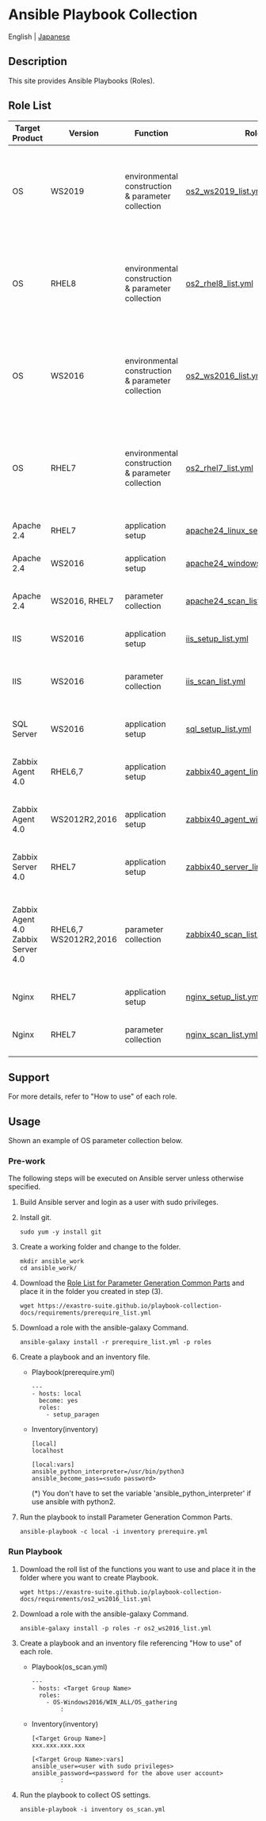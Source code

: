 # Ansible Playbook Collection

English | [Japanese](README.ja.md)

## Description

This site provides Ansible Playbooks (Roles).  

## Role List

| Target Product | Version | Function | Role List | Summary | How to use | Remarks |
|---- |---- |---- |---- |---- |---- |---- |
| OS  | WS2019 | environmental construction & parameter collection | [os2_ws2019_list.yml](https://exastro-suite.github.io/playbook-collection-docs/requirements/os2_ws2019_list.yml) |This role provides functions to build the OS environment and change settings and collect OS settings and create a reusable parameter file.|[Readme](https://github.com/exastro-playbook-collection/OS-Windows2019/blob/master/README.md) | |
| OS  | RHEL8  | environmental construction & parameter collection | [os2_rhel8_list.yml](https://exastro-suite.github.io/playbook-collection-docs/requirements/os2_rhel8_list.yml)   |This role provides functions to build the OS environment and change settings and collect OS settings and create a reusable parameter file.|[Readme](https://github.com/exastro-playbook-collection/OS-RHEL8/blob/master/README.md) | |
| OS  | WS2016 | environmental construction & parameter collection | [os2_ws2016_list.yml](https://exastro-suite.github.io/playbook-collection-docs/requirements/os2_ws2016_list.yml) |This role provides functions to build the OS environment and change settings and collect OS settings and create a reusable parameter file.|[Readme](https://github.com/exastro-playbook-collection/OS-Windows2016/blob/master/README.md) | |
| OS  | RHEL7  | environmental construction & parameter collection | [os2_rhel7_list.yml](https://exastro-suite.github.io/playbook-collection-docs/requirements/os2_rhel7_list.yml)   |This role provides functions to build the OS environment and change settings and collect OS settings and create a reusable parameter file.|[Readme](https://github.com/exastro-playbook-collection/OS-RHEL7/blob/master/README.md) | |
| Apache 2.4 | RHEL7 | application setup | [apache24_linux_setup_list.yml](https://exastro-suite.github.io/playbook-collection-docs/requirements/apache24_linux_setup_list.yml) |Install and configure Apache 2.4 on RHEL. |[Readme](https://github.com/exastro-playbook-collection/Apache_install)| |
| Apache 2.4 | WS2016| application setup | [apache24_windows_setup_list.yml](https://exastro-suite.github.io/playbook-collection-docs/requirements/apache24_windows_setup_list.yml) |Install and configure Apache 2.4 on WS2016. |[Readme](https://github.com/exastro-playbook-collection/Apache24_WIN_install)| |
| Apache 2.4 | WS2016, RHEL7 | parameter collection | [apache24_scan_list.yml](https://exastro-suite.github.io/playbook-collection-docs/requirements/apache24_scan_list.yml) |Collect Apache 2.4 settings and create a reusable parameter file.|[Readme](https://github.com/exastro-playbook-collection/Apache24_extracting_linux) | |
| IIS | WS2016 | application setup | [iis_setup_list.yml](https://exastro-suite.github.io/playbook-collection-docs/requirements/iis_setup_list.yml) |Install and configure IIS on WS2016.|[Readme](https://github.com/exastro-playbook-collection/IIS_Install)| |
| IIS | WS2016 | parameter collection | [iis_scan_list.yml](https://exastro-suite.github.io/playbook-collection-docs/requirements/iis_scan_list.yml) |Collect IIS settings and create a reusable parameter file on WS2016.|[Readme](https://github.com/exastro-playbook-collection/IIS_WS2016_extracting)| |
| SQL Server | WS2016 | application setup | [sql_setup_list.yml](https://exastro-suite.github.io/playbook-collection-docs/requirements/sql_setup_list.yml) |Check and prepare an environment, and Install SQL Server.|[Readme](https://github.com/exastro-playbook-collection/SqlServer_preinstall)| |
| Zabbix Agent 4.0 | RHEL6,7 | application setup | [zabbix40_agent_linux_setup_list.yml](https://exastro-suite.github.io/playbook-collection-docs/requirements/zabbix40_agent_linux_setup_list.yml) |Install and configure Zabbix Agent 4.0 on RHEL6 or 7.|[Readme](https://github.com/exastro-playbook-collection/Zabbix40-Agent_install)| |
| Zabbix Agent 4.0 | WS2012R2,2016 | application setup | [zabbix40_agent_windows_setup_list.yml](https://exastro-suite.github.io/playbook-collection-docs/requirements/zabbix40_agent_windows_setup_list.yml) |Install and configure Zabbix Agent 4.0 on WS2012R2 or 2016)|[Readme](https://github.com/exastro-playbook-collection/Zabbix40-Agent_WIN_install)| |
| Zabbix Server 4.0 | RHEL7 | application setup | [zabbix40_server_linux_setup_list.yml](https://exastro-suite.github.io/playbook-collection-docs/requirements/zabbix40_server_linux_setup_list.yml) |Install and configure Zabbix Server 4.0 on RHEL7|[Readme](https://github.com/exastro-playbook-collection/Zabbix40-Server_install)| |
| Zabbix Agent 4.0  Zabbix Server 4.0 | RHEL6,7  WS2012R2,2016 | parameter collection | [zabbix40_scan_list.yml](https://exastro-suite.github.io/playbook-collection-docs/requirements/zabbix40_scan_list.yml) |Collect Zabbix Agent 4.0(RHEL6,7), (WS2012R2,2016) and Zabbix Server 4.0(RHEL7) settings and create a reusable parameter file.|[Readme](https://github.com/exastro-playbook-collection/Zabbix40_Agent_extracting_linux)| |
| Nginx | RHEL7 | application setup | [nginx_setup_list.yml](https://exastro-suite.github.io/playbook-collection-docs/requirements/nginx_setup_list.yml) |Install and configure Nginx on RHEL7|[Readme](https://github.com/exastro-playbook-collection/Nginx_Install)| |
| Nginx | RHEL7 |  parameter collection | [nginx_scan_list.yml](https://exastro-suite.github.io/playbook-collection-docs/requirements/nginx_scan_list.yml) |Collect Nginx settings and create a reusable parameter file.|[Readme](https://github.com/exastro-playbook-collection/Nginx_extracting)| |

## Support

For more details, refer to "How to use" of each role.  

## Usage

Shown an example of OS parameter collection below.  

### Pre-work

The following steps will be executed on Ansible server unless otherwise specified.

1. Build Ansible server and login as a user with sudo privileges.

2. Install git.  
    ```
    sudo yum -y install git
    ```

3. Create a working folder and change to the folder.  
    ```
    mkdir ansible_work
    cd ansible_work/
    ```

4. Download the [Role List for Parameter Generation Common Parts](https://exastro-suite.github.io/playbook-collection-docs/requirements/prerequire_list.yml) and place it in the folder you created in step (3).  
    ```
    wget https://exastro-suite.github.io/playbook-collection-docs/requirements/prerequire_list.yml
    ```

5. Download a role with the ansible-galaxy Command.  
    ```
    ansible-galaxy install -r prerequire_list.yml -p roles
    ```

6. Create a playbook and an inventory file.  
    * Playbook(prerequire.yml)
        ```
        ---
        - hosts: local
          become: yes
          roles:
            - setup_paragen
        ```
    * Inventory(inventory)
        ```
        [local]
        localhost

        [local:vars]
        ansible_python_interpreter=/usr/bin/python3
        ansible_become_pass=<sudo password>
        ```
        (*) You don't have to set the variable 'ansible_python_interpreter' if use ansible with python2.  

7. Run the playbook to install Parameter Generation Common Parts.
    ```
    ansible-playbook -c local -i inventory prerequire.yml
    ```

### Run Playbook

1. Download the roll list of the functions you want to use and place it in the folder where you want to create Playbook.  
    ```
    wget https://exastro-suite.github.io/playbook-collection-docs/requirements/os2_ws2016_list.yml
    ```

2. Download a role with the ansible-galaxy Command.  
    ```
    ansible-galaxy install -p roles -r os2_ws2016_list.yml
    ```

3. Create a playbook and an inventory file referencing "How to use" of each role.  
    * Playbook(os_scan.yml)
        ```
        ---
        - hosts: <Target Group Name>
          roles:
            - OS-Windows2016/WIN_ALL/OS_gathering
                :
        ```
    * Inventory(inventory)
        ```
        [<Target Group Name>]
        xxx.xxx.xxx.xxx

        [<Target Group Name>:vars]
        ansible_user=<user with sudo privileges>
        ansible_password=<password for the above user account>
                :
        ```

4. Run the playbook to collect OS settings.  
    ```
    ansible-playbook -i inventory os_scan.yml
    ```
